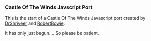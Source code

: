 ### Castle Of The Winds Javscript Port

This is the start of a Castle Of The Winds Javascript port created by [DrShriveer](http://github.com/drshriveer) and [RobertBowie](http://github.com/RobertBowie).

It has only just begun.... So please be patient. 
